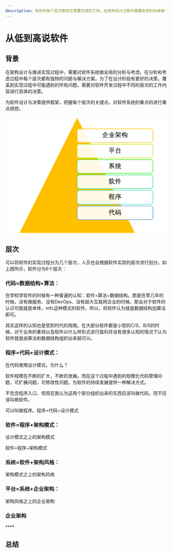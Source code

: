 ```yaml
---
description: 软件的每个层次都有它需要完成的工作。在架构设计过程中需要有效的利用每一层的能力，并对遇到的问题确定使用那层的解决方案来解决问题。
---
```


# 从低到高说软件

## 背景

在架构设计与推进实现过程中，需要对软件系统做全局的分析与考虑。在分析和考虑过程中每个层次都有独特的问题与解决方案。为了在设计阶段有更好的决策，覆盖到实现过程中可能遇到的所有问题。需要对软件开发过程中不同的层次的工作内容进行具体的决策。

为软件设计与决策提供框架，把握每个层次的关键点。对软件系统的重点的进行重点把控。​

![](.gitbook/assets/tu-pian-%20%282%29.png)

## 层次

可以将软件的实现过程分为几个层次，人员也会根据软件实现的层次进行划分。如上图所示，软件分为6个层次：

### **代码=数据结构+算法：**

在学校学软件的时候有一种普遍的认知：软件=算法+数据结构。那是在零几年的时候，没有微服务、没有DevOps、没有超大互联网企业的时候。那会对于软件的认识可能就是单体，mfc这种模式的软件。所以，将软件认为就是数据结构加算法即可。

其实这样的认知也是受到时代的局限。在大部分软件都是小型的C/S、B/S的时候，对于业务的重视以及软件以什么样形式进行盈利并没有很多认知的情况下认为软件就是由算法和数据结构组织出来就可以。

### **程序=代码+设计模式：**

在代码使用设计模式。为什么？

软件规模在不断的扩大，不断的发展。而在这个过程中遇到的规模化代码管理问题，可扩展问题，可修改性问题。为软件的持续发展提供一种解决方式。

不包含程序入口、但现在我认为这两个部分组织出来的东西应该叫做代码，而不应该叫做软件。

可以叫做程序。程序=代码+设计模式

### **软件=程序+架构模式：**

设计模式之上的架构模式

软件=程序+架构模式

### **系统=软件+架构风格：**

架构模式之上的架构风格

### **平台=系统+企业架构：**

架构风格之上的企业架构

### **企业架构**

\*\*\*\*

## 总结



